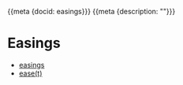 {{meta {docid: easings}}}
{{meta {description: ""}}}

<style>

</style>

<script src="https://d3js.org/d3.v5.min.js"></script>

# Easings

+ [easings](https://github.com/d3/d3-ease)
+ [ease(t)](https://github.com/d3/d3-ease#_ease)